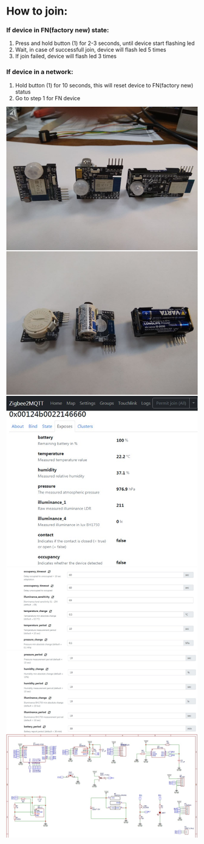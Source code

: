 # How to join:
### If device in FN(factory new) state:
1. Press and hold button (1) for 2-3 seconds, until device start flashing led
2. Wait, in case of successfull join, device will flash led 5 times
3. If join failed, device will flash led 3 times

### If device in a network:
1. Hold button (1) for 10 seconds, this will reset device to FN(factory new) status
2. Go to step 1 for FN device

![](/images/photo_2021-07-11_18-00-41.jpg)
![](/images/photo_2021-07-11_18-02-03.jpg)
![](/images/diyruz_motion_1.jpg)
![](/images/diyruz_motion_2.jpg)
![](/images/diyruz_motion_3.jpg)
![](/images/diyruz_motion_sheme.jpg)
